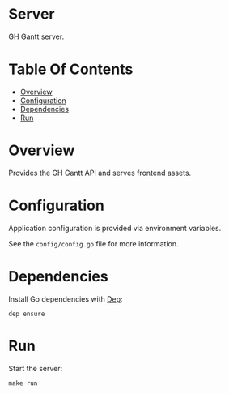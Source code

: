 # Server
GH Gantt server.

# Table Of Contents
- [Overview](#overview)
- [Configuration](#configuration)
- [Dependencies](#dependencies)
- [Run](#run)

# Overview
Provides the GH Gantt API and serves frontend assets.

# Configuration
Application configuration is provided via environment variables.  

See the `config/config.go` file for more information.

# Dependencies
Install Go dependencies with [Dep](https://golang.github.io/dep/):

```
dep ensure
```

# Run
Start the server:

```
make run
```
